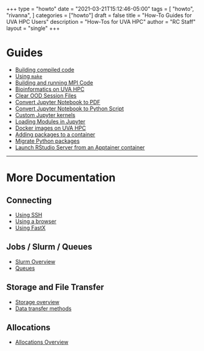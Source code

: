 +++
type = "howto"
date = "2021-03-21T15:12:46-05:00"
tags = [
  "howto",
  "rivanna",
]
categories = ["howto"]
draft = false
title = "How-To Guides for UVA HPC Users"
description = "How-Tos for UVA HPC"
author = "RC Staff"
layout = "single"
+++

# Guides

* [Building compiled code](/userinfo/howtos/rivanna/compiler-howto)
* [Using `make`](/userinfo/howtos/rivanna/make)
* [Building and running MPI Code](/userinfo/howtos/rivanna/mpi-howto)
* [Bioinformatics on UVA HPC](/userinfo/howtos/rivanna/bioinfo-on-rivanna)
* [Clear OOD Session Files](/userinfo/howtos/rivanna/clear-ood-session-files)
* [Convert Jupyter Notebook to PDF](/userinfo/howtos/rivanna/convert-jupyter-pdf)
* [Convert Jupyter Notebook to Python Script](/userinfo/howtos/rivanna/jupyter-to-python-script)
* [Custom Jupyter kernels](/userinfo/howtos/rivanna/custom-jupyter-kernels)
* [Loading Modules in Jupyter](/userinfo/howtos/rivanna/load-module-in-jupyter)
* [Docker images on UVA HPC](/userinfo/howtos/rivanna/docker-images-on-rivanna)
* [Adding packages to a container](/userinfo/howtos/rivanna/add-packages-to-container)
* [Migrate Python packages](/userinfo/howtos/rivanna/migrate-python)
* [Launch RStudio Server from an Apptainer container](/userinfo/howtos/rivanna/launch-rserver)

- - -

# More Documentation

## Connecting

* [Using SSH](/userinfo/hpc/login/#secure-shell-access-ssh)
* [Using a browser](/userinfo/hpc/login/#web-based-access)
* [Using FastX](/userinfo/hpc/login/#remote-desktop-access)

## Jobs / Slurm / Queues

* [Slurm Overview](/userinfo/hpc/slurm/)
* [Queues](/userinfo/hpc/#job-queues)

## Storage and File Transfer

* [Storage overview](/userinfo/hpc/storage/)
* [Data transfer methods](/userinfo/data-transfer/)

## Allocations

* [Allocations Overview](/userinfo/hpc/allocations/)
